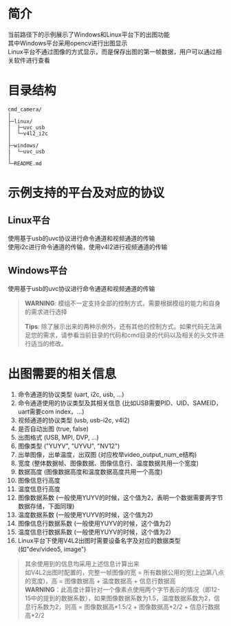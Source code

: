 # 简介  
当前路径下的示例展示了Windows和Linux平台下的出图功能  
其中Windows平台采用opencv进行出图显示  
Linux平台不通过图像的方式显示，而是保存出图的第一帧数据，用户可以通过相关软件进行查看  

# 目录结构
```
cmd_camera/
│
├─linux/
│  ├─uvc_usb
│  └─v4l2_i2c
│
├─windows/
|  └─uvc_usb
│
└─README.md
```
# 示例支持的平台及对应的协议
## Linux平台  
使用基于usb的uvc协议进行命令通道和视频通道的传输  
使用i2c进行命令通道的传输，使用v4l2进行视频通道的传输  
## Windows平台  
使用基于usb的uvc协议进行命令通道和视频通道的传输  

> **WARNING**: 模组不一定支持全部的控制方式，需要根据模组的能力和自身的需求进行选择  
> 
> **Tips**: 除了展示出来的两种示例外，还有其他的控制方式。如果代码无法满足您的需求，请参看当前目录的代码和cmd目录的代码以及相关的头文件进行适当的修改。  

# 出图需要的相关信息
1. 命令通道的协议类型 (uart, i2c, usb, ...)
2. 命令通道使用的协议类型及其相关信息 (比如USB需要PID、UID、SAMEID，uart需要com index，...)
3. 视频通道的协议类型 (usb, usb-i2c, v4l2)
4. 是否自动出图 (true, false)
5. 出图格式 (USB, MPI, DVP, ...)
6. 图像类型 ("YUYV", "UYVU", "NV12")
7. 出单图像，出单温度，出双图 (对应枚举video_output_num_e结构)
8. 宽度 (整体数据帧、图像数据、图像信息行、温度数据共用一个宽度)
9.  数据高度 (图像数据高度和温度数据高度共用一个高度)
10. 图像信息行高度
11. 温度信息行高度
12. 图像数据系数 (一般使用YUYV的时候，这个值为2，表明一个数据需要两字节数据存储，下面同理)
13. 温度数据系数 (一般使用YUYV的时候，这个值为2)
14. 图像信息行数据系数 (一般使用YUYV的时候，这个值为2)
15. 温度信息行数据系数 (一般使用YUYV的时候，这个值为2)
16. Linux平台下使用V4L2出图时需要设备名字及对应的数据类型 (如"dev/video5, image")  

> 其余使用到的信息均采用上述信息计算出来  
> 如V4L2出图时配置的，完整一帧图像的宽 = 所有数据公用的宽(上边第八点的宽度)，高 = 图像数据高 + 温度数据高 + 信息行数据高  
> **WARNING**：此高度计算针对一个像素点使用两个字节表示的情况（即12-15中的提到的数据系数），如果图像数据系数为1.5，温度数据系数为2，信息行系数为2，则高 = 图像数据高\*1.5/2 + 图像数据高\*2/2 + 信息行数据高\*2/2
